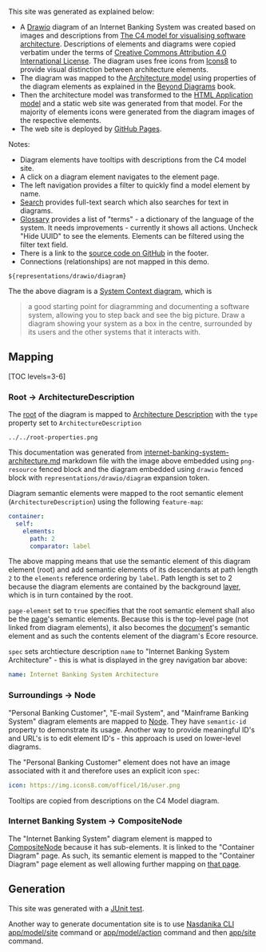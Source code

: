 This site was generated as explained below:

* A [Drawio](https://www.drawio.com/) diagram of an Internet Banking System was created based on images and descriptions from [The C4 model for visualising software architecture](https://c4model.com/). Descriptions of elements and diagrams were copied verbatim under the terms of [Creative Commons Attribution 4.0 International License](https://creativecommons.org/licenses/by/4.0/). The diagram uses free icons from [Icons8](https://icons8.com/) to provide visual distinction between architecture elements. 
* The diagram was mapped to the [Architecture model](https://architecture.models.nasdanika.org/) using properties of the diagram elements as explained in the [Beyond Diagrams](https://leanpub.com/beyond-diagrams) book.
* Then the architecture model was transformed to the [HTML Application model](https://html-app.models.nasdanika.org/index.html) and a static web site was generated from that model. For the majority of elements icons were generated from the diagram images of the respective elements.
* The web site is deployed by [GitHub Pages](https://pages.github.com/).

Notes:

* Diagram elements have tooltips with descriptions from the C4 model site.
* A click on a diagram element navigates to the element page.
* The left navigation provides a filter to quickly find a model element by name.
* [Search](search.html) provides full-text search which also searches for text in diagrams. 
* [Glossary](glossary.html) provides a list of "terms" - a dictionary of the language of the system. It needs improvements - currently it shows all actions. Uncheck "Hide UUID" to see the elements. Elements can be filtered using the filter text field.
* There is a link to the [source code on GitHub](https://github.com/Nasdanika-Models/architecture/tree/main/demos/internet-banking-system) in the footer.
* Connections (relationships) are not mapped in this demo.

```drawio
${representations/drawio/diagram}
```

The the above diagram is a [System Context diagram](https://c4model.com/#SystemContextDiagram), which is

> a good starting point for diagramming and 
> documenting a software system, allowing you to step back 
> and see the big picture. Draw a diagram showing your system as a box
>  in the centre, surrounded by its users and the other systems that it
> interacts with.

## Mapping

[TOC levels=3-6]

### Root -> ArchitectureDescription

The [root](https://drawio.models.nasdanika.org/references/eClassifiers/Root/index.html) of the diagram is mapped to [Architecture Description](https://architecture.models.nasdanika.org/references/eClassifiers/ArchitectureDescription/index.html)
with the ``type`` property set to ``ArchitectureDescription``

```png-resource
../../root-properties.png
```

This documentation was generated from [internet-banking-system-architecture.md](https://github.com/Nasdanika-Models/architecture/blob/main/demos/internet-banking-system/internet-banking-system-architecture.md) markdown file with the image above embedded using ``png-resource`` fenced block
and the diagram embedded using ``drawio`` fenced block with ``representations/drawio/diagram`` expansion token.

Diagram semantic elements were mapped to the root semantic element (``ArchitectureDescription``) using the following ``feature-map``:

```yaml
container:
  self: 
    elements:
      path: 2
      comparator: label
```

The above mapping means that use the semantic element of this diagram element (root) and add semantic elements of its descendants at path length ``2`` to the ``elements`` reference ordering by ``label``.
Path length is set to 2 because the diagram elements are contained by the background [layer](https://drawio.models.nasdanika.org/references/eClassifiers/Layer/index.html), which is in turn contained by the root.

``page-element`` set to ``true`` specifies that the root semantic element shall also be the [page](https://drawio.models.nasdanika.org/references/eClassifiers/Page/index.html)'s semantic elements. 
Because this is the top-level page (not linked from diagram elements), it also becomes the [document](https://drawio.models.nasdanika.org/references/eClassifiers/Document/index.html)'s semantic element and as such the contents element of the diagram's Ecore resource.

``spec`` sets archtiecture description ``name`` to "Internet Banking System Architecture" - this is what is displayed in the grey navigation bar above:

```yaml
name: Internet Banking System Architecture
```

### Surroundings -> Node

"Personal Banking Customer", "E-mail System", and "Mainframe Banking System" diagram elements are mapped to [Node](https://architecture.models.nasdanika.org/references/eClassifiers/Node/index.html).
They have ``semantic-id`` property to demonstrate its usage. 
Another way to provide meaningful ID's and URL's is to edit element ID's - this approach is used on lower-level diagrams.

The "Personal Banking Customer" element does not have an image associated with it and therefore uses an explicit icon ``spec``:

```yaml
icon: https://img.icons8.com/officel/16/user.png
```

Tooltips are copied from descriptions on the C4 Model diagram.

### Internet Banking System -> CompositeNode

The "Internet Banking System" diagram element is mapped to [CompositeNode](https://architecture.models.nasdanika.org/references/eClassifiers/CompositeNode/index.html) because it has sub-elements.
It is linked to the "Container Diagram" page. As such, its semantic element is mapped to the "Container Diagram" page element as well allowing further mapping on [that page](references/elements/internet-banking-system/index.html).

## Generation

This site was generated with a [JUnit test](https://github.com/Nasdanika-Models/architecture/blob/main/demos/internet-banking-system/src/test/java/org/nasdanika/models/architecture/demos/ibs/tests/TestInternetBankingSystemSiteGen.java#L33).

Another way to generate documentation site is to use [Nasdanika CLI](https://docs.nasdanika.org/nsd-cli/index.html) [app/model/site](https://docs.nasdanika.org/nsd-cli/nsd/app/model/site/index.html) command
or [app/model/action](https://docs.nasdanika.org/nsd-cli/nsd/app/model/action/index.html) command and then [app/site](https://docs.nasdanika.org/nsd-cli/nsd/app/site/index.html) command.


